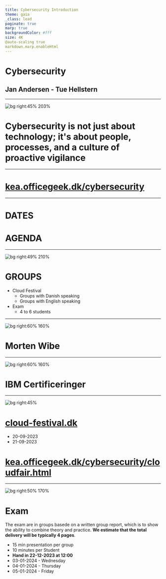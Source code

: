 ```yaml
---
title: Cybersecurity Introduction
theme: gaia
_class: lead
paginate: true
marp: true
backgroundColor: #fff
size: 4K
@auto-scaling true
markdown.marp.enableHtml
---
```


<!-- _backgroundColor: black -->
<!-- _color: white -->
# Cybersecurity <!--fit-->
## Jan Andersen - Tue Hellstern <!--fit-->

---

![bg right:45% 203%](../image/Cybersecurity-Awareness.jpg)

<!-- _backgroundColor: black -->
<!-- _color: white -->
# Cybersecurity is not just about technology; it's about people, processes, and a culture of proactive vigilance

---

<!-- _backgroundColor: black -->
<!-- _color: white -->

# [kea.officegeek.dk/cybersecurity](https://kea.officegeek.dk/cybersecurity) <!-- fit -->

---

<!-- _backgroundColor: black -->
<!-- _color: white -->
# DATES <!-- fit -->
# AGENDA

---

![bg right:49% 210%](../image/groups.jpg)
<!-- _backgroundColor: black -->
<!-- _color: white -->
# GROUPS

- Cloud Festival
    - Groups with Danish speaking
    - Groups with English speaking 
- Exam
    - 4 to 6 students

---

![bg right:60% 160%](../image/ibm.jpg)
# Morten Wibe <!-- fit -->

---

![bg right:60% 160%](../image/ibm.jpg)
# IBM Certificeringer

---


![bg right:45% ](../image/cloudfestival_2.png)

# [cloud-festival.dk](https://cloud-festival.dk) <!-- fit -->
- 20-09-2023
- 21-09-2023
# [kea.officegeek.dk/cybersecurity/cloudfair.html](https://kea.officegeek.dk/cybersecurity/cloudfair.html)

---

![bg right:50% 170%](../image/exam.jpeg)
# Exam
The exam are in groups basede on a written group report, which is to show the ability to combine theory and practice. **We estimate that the total delivery will be typically 4 pages**.

- 15 min presentation per group
- 10 minutes per Student
- **Hand in 22-12-2023 at 12:00**
- 03-01-2024 - Wednesday
- 04-01-2024 - Thursday
- 05-01-2024 - Friday